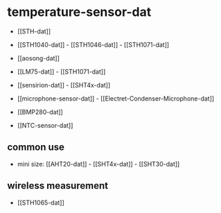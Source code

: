 
# temperature-sensor-dat

- [[STH-dat]]
  
- [[STH1040-dat]] - [[STH1046-dat]] - [[STH1071-dat]]

- [[aosong-dat]]

- [[LM75-dat]] - [[STH1071-dat]]

- [[sensirion-dat]] - [[SHT4x-dat]]

- [[microphone-sensor-dat]] - [[Electret-Condenser-Microphone-dat]]

- [[BMP280-dat]]

- [[NTC-sensor-dat]]

## common use 

- mini size: [[AHT20-dat]] - [[SHT4x-dat]] - [[SHT30-dat]]


## wireless measurement 

- [[STH1065-dat]]